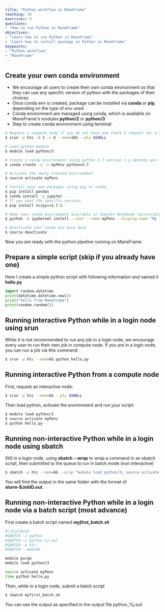 ```yaml
---
title: "Python workflow in ManeFrame"
teaching: 10
exercises: 0
questions:
- "How to run Python in ManeFrame"
objectives:
- "Learn how to run Python in ManeFrame"
- "Learn how to install package in Python in ManeFrame"
keypoints:
- "Python workflow"
- "ManeFrame"
---
```


## Create your own conda environment
- We encourage all users to create their own conda environment so that they can use any specific version of python with the packages of their choices
- Once conda env is created, package can be installed via **conda** or **pip**, depending on the type of env used
- Conda environment are managed using conda, which is available on ManeFrame's modules **python/2** or **python/3**
- Step to create conda environment using terminal:

```bash
# Request a compute node if you do not have one (here I request for a node with 6 cpus and 16gb ram, running interactively):
$ srun -p htc -N 1 -c 6 --mem=16G --pty $SHELL

# Load python module
$ module load python/3

# Create a conda environment using python 3.7 version (-y denotes yes for installation)
$ conda create -y -n myPenv python=3.7

# Activate the newly created environment
$ source activate myPenv

# Install your own packages using pip or conda
$ pip install pandas
$ conda install -y jupyter
# If you want the specific version:
$ pip install scipy==1.7.1

# Make your conda environment available in Jupyter Notebook (accessible via Open OnDemand[https://hpc.smu.edu/pun/sys/dashboard/])
$ python -m ipykernel install --user --name myPenv --display-name "My 1st conda env"

# Deactivate your conda env once done
$ source deactivate
```


Now you are ready with the python pipeline running on ManeFrame

## Prepare a simple script (skip if you already have one)
Here I create a simple python script with following information and named it **hello.py**

```python
import random,datetime
print(datetime.datetime.now())
print("hello from ManeFrame")
print(random.random())
```

## Running interactive Python while in a login node using srun
While it is not recommended to run any job in a login node, we encourage every user to run their own job in compute node.
If you are in a login node, you can run a job via this command:

```bash
$ srun -p htc --mem=6G python hello.py
```

## Running interactive Python from a compute node
First, request an interactive node:

```bash
$ srun -p htc --mem=6G --pty $SHELL
```

Then load python, activate the environment and run your script:

```bash
$ module load python/3
$ source activate myPenv
$ python hello.py
```

## Running non-interactive Python while in a login node using sbatch
Still in a login node, using **sbatch --wrap** to wrap a command in an sbatch script, then submitted to the queue to run in batch mode (non interactive)

```bash
$ sbatch -p htc --mem=6G --wrap "module load python/3; source activate myPenv; time python hello.py"
```

You will find the output in the same folder with the format of **slurm-$JobID.out**.


## Running non-interactive Python while in a login node via a batch script (most advance)
First create a batch script named _**myfirst_batch.sh**_

```bash
#!/bin/bash
#SBATCH -J python
#SBATCH -o python_%j.out
#SBATCH -p htc
#SBATCH --mem=6G

module purge
module load python/3

source activate myPenv
time python hello.py
```

Then, while in a login node, submit a batch script 

```bash
$ sbatch myfirst_batch.sh
```

You can see the output as specified in the output file python_%j.out


